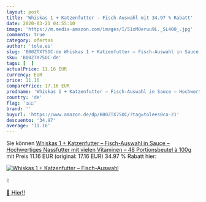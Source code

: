 ```yaml
---
layout: post
title: 'Whiskas 1 + Katzenfutter – Fisch-Auswahl mit 34.97 % Rabatt'
date: 2020-03-21 04:55:10
image: 'https://m.media-amazon.com/images/I/51xMOeruu9L._SL400_.jpg'
comments: true
category: ofertas
author: 'tole.es'
slug: 'B00ZTX75OC-de Whiskas 1 + Katzenfutter – Fisch-Auswahl in Sauce –...'
sku: 'B00ZTX75OC-de'
tags: [  ]
actualPrice: 11.16 EUR
currency: EUR
price: 11.16
comparePrice: 17.16 EUR
prodname: 'Whiskas 1 + Katzenfutter – Fisch-Auswahl in Sauce – Hochwertiges Nassfutter mit vielen Vitaminen – 48 Portionsbeutel à 100g'
country: 'de'
flag: '🇩🇪'
brand: ''
buyurl: 'https://www.amazon.de/dp/B00ZTX75OC/?tag=tolees0ca-21'
descuento: '34.97'
average: '11.16'
---
```


Sie können [Whiskas 1 + Katzenfutter – Fisch-Auswahl in Sauce – Hochwertiges Nassfutter mit vielen Vitaminen – 48 Portionsbeutel à 100g](https://www.amazon.de/dp/B00ZTX75OC/?tag=tolees0ca-21) mit Preis 11.16 EUR (original: 17.16 EUR) 34.97 % Rabatt hier:

[![Whiskas 1 + Katzenfutter – Fisch-Auswahl](https://m.media-amazon.com/images/I/51xMOeruu9L._SL400_.jpg)](https://www.amazon.de/dp/B00ZTX75OC/?tag=tolees0ca-21)

ℹ️:


[🛒 Hier!!](https://www.amazon.de/dp/B00ZTX75OC/?tag=tolees0ca-21)
